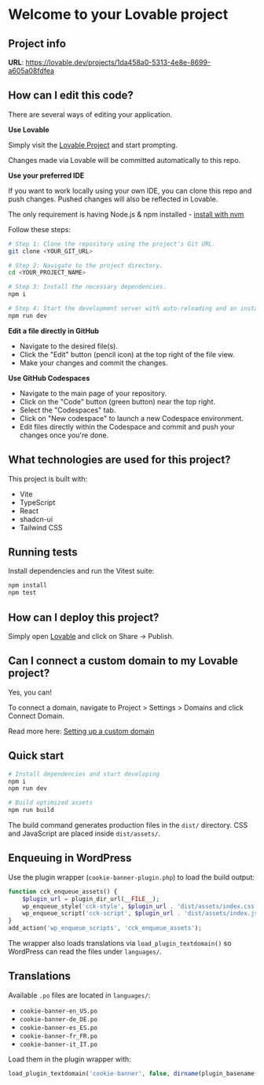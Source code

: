 # Welcome to your Lovable project

## Project info

**URL**: https://lovable.dev/projects/1da458a0-5313-4e8e-8699-a605a08fdfea

## How can I edit this code?

There are several ways of editing your application.

**Use Lovable**

Simply visit the [Lovable Project](https://lovable.dev/projects/1da458a0-5313-4e8e-8699-a605a08fdfea) and start prompting.

Changes made via Lovable will be committed automatically to this repo.

**Use your preferred IDE**

If you want to work locally using your own IDE, you can clone this repo and push changes. Pushed changes will also be reflected in Lovable.

The only requirement is having Node.js & npm installed - [install with nvm](https://github.com/nvm-sh/nvm#installing-and-updating)

Follow these steps:

```sh
# Step 1: Clone the repository using the project's Git URL.
git clone <YOUR_GIT_URL>

# Step 2: Navigate to the project directory.
cd <YOUR_PROJECT_NAME>

# Step 3: Install the necessary dependencies.
npm i

# Step 4: Start the development server with auto-reloading and an instant preview.
npm run dev
```

**Edit a file directly in GitHub**

- Navigate to the desired file(s).
- Click the "Edit" button (pencil icon) at the top right of the file view.
- Make your changes and commit the changes.

**Use GitHub Codespaces**

- Navigate to the main page of your repository.
- Click on the "Code" button (green button) near the top right.
- Select the "Codespaces" tab.
- Click on "New codespace" to launch a new Codespace environment.
- Edit files directly within the Codespace and commit and push your changes once you're done.

## What technologies are used for this project?

This project is built with:

- Vite
- TypeScript
- React
- shadcn-ui
- Tailwind CSS

## Running tests

Install dependencies and run the Vitest suite:

```sh
npm install
npm test
```

## How can I deploy this project?

Simply open [Lovable](https://lovable.dev/projects/1da458a0-5313-4e8e-8699-a605a08fdfea) and click on Share -> Publish.

## Can I connect a custom domain to my Lovable project?

Yes, you can!

To connect a domain, navigate to Project > Settings > Domains and click Connect Domain.

Read more here: [Setting up a custom domain](https://docs.lovable.dev/tips-tricks/custom-domain#step-by-step-guide)

## Quick start

```sh
# Install dependencies and start developing
npm i
npm run dev

# Build optimized assets
npm run build
```

The build command generates production files in the `dist/` directory. CSS and JavaScript are placed inside `dist/assets/`.

## Enqueuing in WordPress

Use the plugin wrapper (`cookie-banner-plugin.php`) to load the build output:

```php
function cck_enqueue_assets() {
    $plugin_url = plugin_dir_url(__FILE__);
    wp_enqueue_style('cck-style', $plugin_url . 'dist/assets/index.css', [], COOKIE_BANNER_VERSION);
    wp_enqueue_script('cck-script', $plugin_url . 'dist/assets/index.js', [], COOKIE_BANNER_VERSION, true);
}
add_action('wp_enqueue_scripts', 'cck_enqueue_assets');
```

The wrapper also loads translations via `load_plugin_textdomain()` so WordPress can read the files under `languages/`.

## Translations

Available `.po` files are located in `languages/`:

- `cookie-banner-en_US.po`
- `cookie-banner-de_DE.po`
- `cookie-banner-es_ES.po`
- `cookie-banner-fr_FR.po`
- `cookie-banner-it_IT.po`

Load them in the plugin wrapper with:

```php
load_plugin_textdomain('cookie-banner', false, dirname(plugin_basename(__FILE__)) . '/languages');
```

